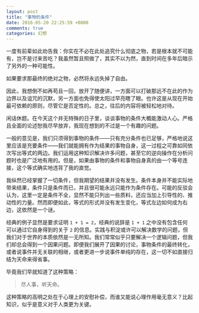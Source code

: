 ```yaml
---
layout: post
title: "事物的条件"
date: 2016-05-20 22:25:59 +0800
comments: true
categories: 幻想
---
```

一度有前辈如此劝告我：你实在不必在此处追究什么彻底之物，若是根本就不可能有，岂不是讨来苦吃？我虽然暂且照做了，其实不以为然，直到时间在多年后暗示了另外的一种可能性。

如果要求那最终的绝对之物，必然将永远失掉了自由。<!--more-->

因此，我想倒不如再苟且一回，放开了随便讲，一方面可以打破那远不在此的作为边界以及诅咒的沉默，另一方面也免得使太阳过早亮瞎了眼。也许这是从现在开始最可依赖的原则，尽管它是否定性的。总之，往后的内容将被轻松地对待。

闲话休题。在今天这个并无特殊的日子里，谈谈事物的条件大概能激动人心。严格且全面的论述恕我尽早放弃，我现在想到的不过是一个有趣的问题。

一般的意见是，我们只须得到事物的条件——只有充分条件也已足够，严格地说这里应该是充要条件——我们就能拥有作为结果的事物自身，这一过程之可靠如同依次写出等式的两边。我们运用这种知识解决许多问题，甚至它的逆向操作在分析问题时也是广泛地有用的。但是，如果由事物的条件和事物自身真的由一个等号连接，这个等式确实地违背了我的直觉。

我纵然已经掌握了一切条件，但我期望的结果并没有发生。条件本身并不能实际地带来结果，条件只是条件而已，并且很可能永远只能作为条件存在。可能的反驳会认为，这里一定是条件不全，显然不能只列出一些质料，还应当加上引导性的、推动性的力量。然而即便如此，等式的形式并没有发生变化，等式左边如何成为右边，这依然是一个谜。

经典的例子显然是要求证明 `1 + 1 = 2`，经典的说辞是 `1 + 1` 之中没有包含任何可以通过它自身得到的关于 `2` 的信息。实践与积淀或许可以解决数学的问题，但我们对于世界的本质依然是一无所知。我们常常似乎只要解决一个逻辑问题，但我们却总会得到一个因果问题。即便我们展开了因果的讨论，事物条件的最终转化，或者说事件并无关联的相继，或者更进一步说事件单纯的存在，这一切不如直接归结为天命来得省事。

毕竟我们早就知道了这种策略：

> 尽人事，听天命。

这种策略的高明之处在于心理上的安慰补偿，而谁又能说心理作用毫无意义？比起知识，似乎是意义对于人类更为关键。
